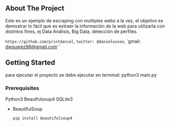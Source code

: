 ## About The Project

Este es un ejemplo de escraping con multiples webs a la vez, el objetivo es demostrar
lo fácil que es extraer la información de la web para utilizarla con distintos fines, ej Data Análisis, Big Data, detección de perfiles.

`https://github.com/printdaniel`, `twitter: @danielussen`, `gmail: dwsuarez98@gmail.com``

## Getting Started
para ejecutar el proyecto se debe ejecutar en terminal:
python3 main.py
### Prerequisites
Python3
Beautfulsoup4
SQLite3


* BeautifulSoup
  ```sh
  pip install beautifulsoup4
  ```
